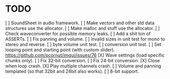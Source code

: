 # TODO

[ ] SoundSheet in audio framework.
[ ] Make vectors and other std data structures use the allocator.
[ ] Make malloc and stuff use the allocator.
[ ] Check waveconverter for possible memory leaks.
[ ] Add a shit ton of ASSERTs.
[ ] Fix panning and volume.
[ ] invalid sizes in unit test for mono to stereo and reverse.
[ ] byte volume unit test.
[ ] conversion unit test.
[ ] Set looping point and starting point (with custom slider). https://github.com/ocornut/imgui/issues/76
[X] Wave settings (load specific chunks only).
[ ] Fix 32-bit conversion.
[ ] Fix 24-bit conversion.
[X] Close when loop crash.
[X] Play multiple channels crash.
[ ] Volume and panning templated (so that 32bit and 24bit also works).
[ ] 8-bit support.